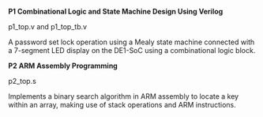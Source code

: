 **P1 Combinational Logic and State Machine Design Using Verilog**

p1_top.v and p1_top_tb.v

A password set lock operation using a Mealy state machine connected with a 7-segment LED display on the DE1-SoC using a combinational logic block. 

**P2 ARM Assembly Programming**

p2_top.s

Implements a binary search algorithm in ARM assembly to locate a key within an array, making use of stack operations and ARM instructions.
